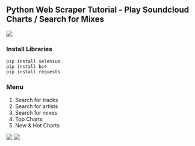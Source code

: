 ## Python Web Scraper Tutorial - Play Soundcloud Charts / Search for Mixes
![](https://ianannasetech.files.wordpress.com/2018/04/screen-shot-2018-04-08-at-6-23-19-pm.png)

### Install Libraries
```
pip install selenium
pip install bs4
pip install requests
```

### Menu
1. Search for tracks
2. Search for artists
3. Search for mixes
4. Top Charts
5. New & Hot Charts

![](https://ianannasetech.files.wordpress.com/2018/04/screen-shot-2018-04-08-at-7-14-33-pm.png)
![](https://ianannasetech.files.wordpress.com/2018/04/screen-shot-2018-04-08-at-7-21-56-pm.png)


